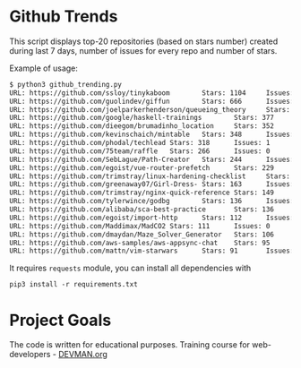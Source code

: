 # Github Trends

This script displays top-20 repositories (based on stars number) created during last 7 days,
number of issues for every repo and number of stars.

Example of usage:

```bash
$ python3 github_trending.py
URL: https://github.com/ssloy/tinykaboom        Stars: 1104     Issues: 0
URL: https://github.com/guolindev/giffun        Stars: 666      Issues: 21
URL: https://github.com/joelparkerhenderson/queueing_theory     Stars: 549      Issues: 0
URL: https://github.com/google/haskell-trainings        Stars: 377      Issues: 1
URL: https://github.com/dieegom/brumadinho_location     Stars: 352      Issues: 30
URL: https://github.com/kevinschaich/mintable   Stars: 348      Issues: 3
URL: https://github.com/phodal/techlead Stars: 318      Issues: 1
URL: https://github.com/75team/raffle   Stars: 266      Issues: 0
URL: https://github.com/SebLague/Path-Creator   Stars: 244      Issues: 8
URL: https://github.com/egoist/vue-router-prefetch      Stars: 229      Issues: 0
URL: https://github.com/trimstray/linux-hardening-checklist     Stars: 228      Issues: 0
URL: https://github.com/greenaway07/Girl-Dress- Stars: 163      Issues: 3
URL: https://github.com/trimstray/nginx-quick-reference Stars: 149      Issues: 0
URL: https://github.com/tylerwince/godbg        Stars: 136      Issues: 3
URL: https://github.com/alibaba/sca-best-practice       Stars: 136      Issues: 1
URL: https://github.com/egoist/import-http      Stars: 112      Issues: 0
URL: https://github.com/Maddimax/MadCO2 Stars: 111      Issues: 0
URL: https://github.com/dmaydan/Maze_Solver_Generator   Stars: 106      Issues: 0
URL: https://github.com/aws-samples/aws-appsync-chat    Stars: 95       Issues: 0
URL: https://github.com/mattn/vim-starwars      Stars: 91       Issues: 0
```

It requires `requests` module, you can install all dependencies with 

`pip3 install -r requirements.txt`

# Project Goals

The code is written for educational purposes. Training course for web-developers - [DEVMAN.org](https://devman.org)
